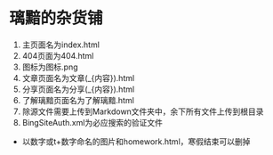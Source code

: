 # 璃黯的杂货铺
1. 主页面名为index.html
2. 404页面为404.html
3. 图标为图标.png
4. 文章页面名为文章(_{内容}).html
5. 分享页面名为分享(_{内容}).html
6. 了解璃黯页面名为了解璃黯.html
7. 除源文件需要上传到Markdown文件夹中，余下所有文件上传到根目录
8. BingSiteAuth.xml为必应搜索的验证文件

+ 以数字或t+数字命名的图片和homework.html，寒假结束可以删掉
